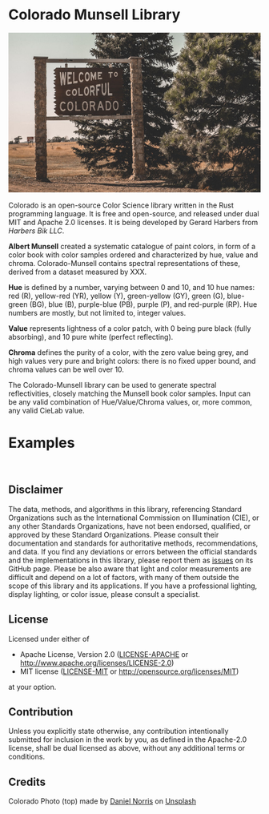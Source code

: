  
# Colorado Munsell Library

<div align="center">

![Colorful Colorado](daniel-norris.jpg)

</div>


Colorado is an open-source Color Science library written in the Rust programming language.
It is free and open-source, and released under dual MIT and Apache 2.0 licenses.
It is being developed by Gerard Harbers from *Harbers Bik LLC*.

**Albert Munsell** created a systematic catalogue of paint colors, 
in form of a color book with color samples ordered and characterized by hue, value and chroma.
Colorado-Munsell contains spectral representations of these, derived from a dataset measured by XXX.

**Hue** is defined by a number, varying between 0 and 10, and 10 hue names: 
red (R), yellow-red (YR), yellow (Y), green-yellow (GY), green (G), blue-green (BG), blue (B), purple-blue (PB), purple (P), and red-purple (RP). 
Hue numbers are mostly, but not limited to, integer values.

**Value** represents lightness of a color patch, with 0 being pure black (fully absorbing), and 10 pure white (perfect reflecting). 

**Chroma** defines the purity of a color, with the zero value being grey, and high values very pure and bright colors:
there is no fixed upper bound, and chroma values can be well over 10.

The Colorado-Munsell library can be used to generate spectral reflectivities, closely matching the Munsell book color samples.
Input can be any valid combination of Hue/Value/Chroma values, or, more common, any valid CieLab value. 


# Examples


```
    
```




## Disclaimer
The data, methods, and algorithms in this library, 
referencing Standard Organizations such as the International Commission on Illumination (CIE), or any other Standards Organizations, 
have not been endorsed, qualified, or approved by these Standard Organizations. 
Please consult their documentation and standards for authoritative methods, recommendations, and data. 
If you find any deviations or errors between the official standards and the implementations in this library, please report them as [issues](https://github.com/harbik/colorado/issues) on its GitHub page.
Please be also aware that light and color measurements are difficult and depend on a lot of factors, 
with many of them outside the scope of this library and its applications. 
If you have a professional lighting, display lighting, or color issue, please consult a specialist.


## License

Licensed under either of

 * Apache License, Version 2.0
   ([LICENSE-APACHE](LICENSE-APACHE) or http://www.apache.org/licenses/LICENSE-2.0)
 * MIT license
   ([LICENSE-MIT](LICENSE-MIT) or http://opensource.org/licenses/MIT)

at your option.

## Contribution

Unless you explicitly state otherwise, any contribution intentionally submitted
for inclusion in the work by you, as defined in the Apache-2.0 license, shall be
dual licensed as above, without any additional terms or conditions.

## Credits

Colorado Photo (top) made by <a href="https://unsplash.com/@danielnorris">Daniel Norris</a> on <a href="https://unsplash.com/s/photos/colorado">Unsplash</a>